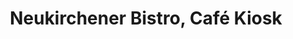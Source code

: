 ---
title: "Neukirchener Bistro, Café Kiosk"
url: /grevenbroich/neukirchener-bistro-cafe-kiosk/
shop: Kiosk
---